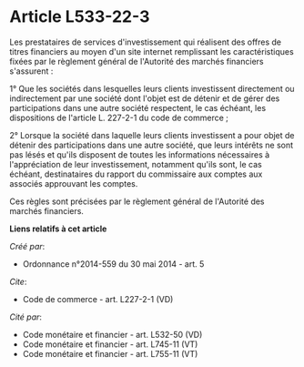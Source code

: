 # Article L533-22-3

Les prestataires de services d'investissement qui réalisent des offres de titres financiers au moyen d'un site internet
remplissant les caractéristiques fixées par le règlement général de l'Autorité des marchés financiers s'assurent : 

1° Que les sociétés dans lesquelles leurs clients investissent directement ou indirectement par une société dont l'objet est
de détenir et de gérer des participations dans une autre société respectent, le cas échéant, les dispositions de l'article L.
227-2-1 du code de commerce ; 

2° Lorsque la société dans laquelle leurs clients investissent a pour objet de détenir des participations dans une autre
société, que leurs intérêts ne sont pas lésés et qu'ils disposent de toutes les informations nécessaires à l'appréciation de
leur investissement, notamment qu'ils sont, le cas échéant, destinataires du rapport du commissaire aux comptes aux associés
approuvant les comptes. 

Ces règles sont précisées par le règlement général de l'Autorité des marchés financiers.

**Liens relatifs à cet article**

_Créé par_:

  - Ordonnance n°2014-559 du 30 mai 2014 - art. 5

_Cite_:

  - Code de commerce - art. L227-2-1 (VD)

_Cité par_:

  - Code monétaire et financier - art. L532-50 (VD)
  - Code monétaire et financier - art. L745-11 (VT)
  - Code monétaire et financier - art. L755-11 (VT)

